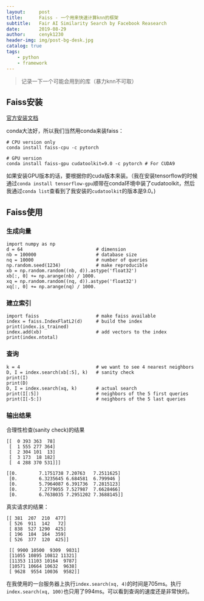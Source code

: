 ```yaml
---
layout:     post
title:      Faiss - 一个用来快速计算knn的框架
subtitle:   Fair AI Similarity Search by Facebook Reasearch
date:       2019-08-29
author:     cenyk1230
header-img: img/post-bg-desk.jpg
catalog: true
tags:
    - python 
    - framework 
---
```


> 记录一下一个可能会用到的库（暴力knn不可取）

## Faiss安装

[官方安装文档](https://github.com/facebookresearch/faiss/blob/master/INSTALL.md)

conda大法好，所以我们当然用conda来装faiss：
```
# CPU version only
conda install faiss-cpu -c pytorch

# GPU version
conda install faiss-gpu cudatoolkit=9.0 -c pytorch # For CUDA9
```
如果安装GPU版本的话，要根据你的cuda版本来装。（我在安装tensorflow的时候通过`conda install tensorflow-gpu`顺带在conda环境中装了cudatoolkit，然后我通过`conda list`查看到了我安装的`cudatoolkit`的版本是9.0。)


## Faiss使用

### 生成向量
```
import numpy as np
d = 64                           # dimension
nb = 100000                      # database size
nq = 10000                       # number of queries
np.random.seed(1234)             # make reproducible
xb = np.random.random((nb, d)).astype('float32')
xb[:, 0] += np.arange(nb) / 1000.
xq = np.random.random((nq, d)).astype('float32')
xq[:, 0] += np.arange(nq) / 1000.
```

### 建立索引
```
import faiss                     # make faiss available
index = faiss.IndexFlatL2(d)     # build the index
print(index.is_trained)
index.add(xb)                    # add vectors to the index
print(index.ntotal)
```

### 查询
```
k = 4                            # we want to see 4 nearest neighbors
D, I = index.search(xb[:5], k)   # sanity check
print(I)
print(D)
D, I = index.search(xq, k)       # actual search
print(I[:5])                     # neighbors of the 5 first queries
print(I[-5:])                    # neighbors of the 5 last queries
```

### 输出结果
合理性检查(sanity check)的结果
```
[[  0 393 363  78]
 [  1 555 277 364]
 [  2 304 101  13]
 [  3 173  18 182]
 [  4 288 370 531]]]

[[0.        7.1751738 7.20763   7.2511625]
 [0.        6.3235645 6.684581  6.799946 ]
 [0.        5.7964087 6.391736  7.2815123]
 [0.        7.2779055 7.527987  7.6628466]
 [0.        6.7638035 7.2951202 7.3688145]]
```
真实请求的结果：
```
[[ 381  207  210  477]
 [ 526  911  142   72]
 [ 838  527 1290  425]
 [ 196  184  164  359]
 [ 526  377  120  425]]

 [[ 9900 10500  9309  9831]
 [11055 10895 10812 11321]
 [11353 11103 10164  9787]
 [10571 10664 10632  9638]
 [ 9628  9554 10036  9582]]
```

在我使用的一台服务器上执行`index.search(xq, 4)`的时间是705ms。执行`index.search(xq, 100)`也只用了994ms。可以看到查询的速度还是非常快的。